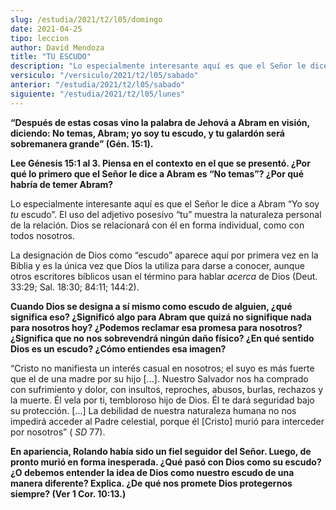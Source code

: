 ```yaml
---
slug: /estudia/2021/t2/l05/domingo
date: 2021-04-25
tipo: leccion
author: David Mendoza
title: "TU ESCUDO"
description: "Lo especialmente interesante aquí es que el Señor le dice a Abram “Yo soy tu escudo”. El uso del adjetivo posesivo “tu” muestra la naturaleza personal de la relación. Dios se relacionará con él en forma individual, como con todos nosotros."
versiculo: "/versiculo/2021/t2/l05/sabado"
anterior: "/estudia/2021/t2/l05/sabado"
siguiente: "/estudia/2021/t2/l05/lunes"
---
```


**“Después de estas cosas vino la palabra de Jehová a
Abram en visión, diciendo: No temas, Abram; yo soy tu escudo, y
tu galardón será sobremanera grande” (Gén.
15:1).**

**Lee Génesis 15:1 al 3. Piensa en el contexto en el que se
presentó. ¿Por qué lo primero que el Señor le
dice a Abram es “No temas”? ¿Por qué
habría de temer Abram?**

Lo especialmente interesante aquí es que el Señor le dice a
Abram “Yo soy _tu_ escudo”. El uso del adjetivo
posesivo “tu” muestra la naturaleza personal de la
relación. Dios se relacionará con él en forma
individual, como con todos nosotros.


La designación de Dios como “escudo” aparece
aquí por primera vez en la Biblia y es la única vez que Dios
la utiliza para darse a conocer, aunque otros escritores bíblicos
usan el término para hablar _acerca_ de Dios (Deut. 33:29;
Sal. 18:30; 84:11; 144:2).


**Cuando Dios se designa a sí mismo como escudo de alguien,
¿qué significa eso? ¿Significó algo para Abram
que quizá no signifique nada para nosotros hoy? ¿Podemos
reclamar esa promesa para nosotros? ¿Significa que no nos
sobrevendrá ningún daño físico? ¿En
qué sentido Dios es un escudo? ¿Cómo entiendes esa
imagen?**

“Cristo no manifiesta un interés casual en nosotros; el
suyo es más fuerte que el de una madre por su hijo [...]. Nuestro
Salvador nos ha comprado con sufrimiento y dolor, con insultos,
reproches, abusos, burlas, rechazos y la muerte. Él vela por ti,
tembloroso hijo de Dios. Él te dará seguridad bajo su
protección. [...] La debilidad de nuestra naturaleza humana no
nos impedirá acceder al Padre celestial, porque él
[Cristo] murió para interceder por nosotros” ( _SD_
77).


**En apariencia, Rolando había sido un fiel seguidor del
Señor. Luego, de pronto murió en forma inesperada.
¿Qué pasó con Dios como su escudo? ¿O debemos
entender la idea de Dios como nuestro escudo de una manera
diferente? Explica. ¿De qué nos promete Dios protegernos
siempre? (Ver 1 Cor. 10:13.)**
